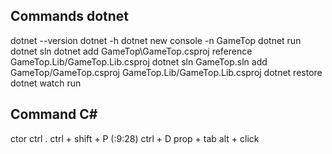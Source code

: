 ## Commands dotnet ##
dotnet --version
dotnet -h
dotnet new console -n GameTop
dotnet run
dotnet sln
dotnet add GameTop\GameTop.csproj reference GameTop.Lib/GameTop.Lib.csproj
dotnet sln GameTop.sln add GameTop/GameTop.csproj GameTop.Lib/GameTop.Lib.csproj
dotnet restore
dotnet watch run

## Command C# ##
ctor
ctrl .
ctrl + shift + P (:9:28)
ctrl + D
prop + tab
alt + click